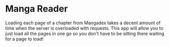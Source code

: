 # Manga Reader
Loading each page of a chapter from Mangadex takes a decent amount of time when the server is overloaded with requests. This app will allow you to just load all the pages in one go so you don't have to be sitting there waiting for a page to load!

